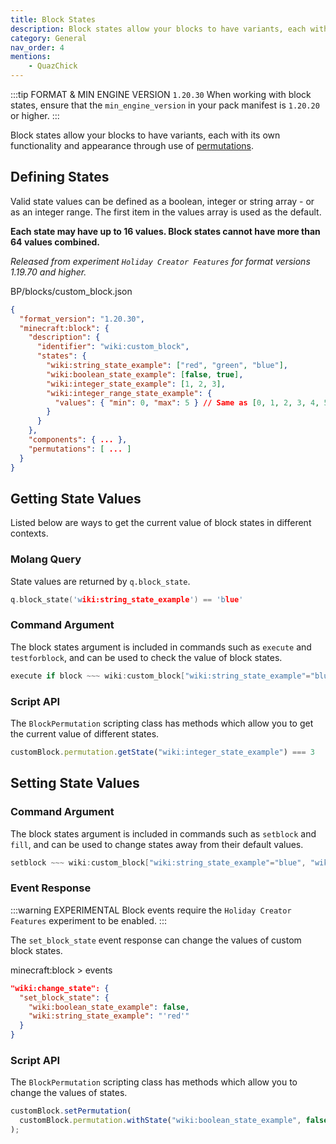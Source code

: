 ```yaml
---
title: Block States
description: Block states allow your blocks to have variants, each with its own functionality and appearance through use of permutations.
category: General
nav_order: 4
mentions:
    - QuazChick
---
```


:::tip FORMAT & MIN ENGINE VERSION `1.20.30`
When working with block states, ensure that the `min_engine_version` in your pack manifest is `1.20.20` or higher.
:::

Block states allow your blocks to have variants, each with its own functionality and appearance through use of [permutations](/blocks/block-permutations).

## Defining States

Valid state values can be defined as a boolean, integer or string array - or as an integer range. The first item in the values array is used as the default.

**Each state may have up to 16 values. Block states cannot have more than 64 values combined.**

_Released from experiment `Holiday Creator Features` for format versions 1.19.70 and higher._

<CodeHeader>BP/blocks/custom_block.json</CodeHeader>

```json
{
  "format_version": "1.20.30",
  "minecraft:block": {
    "description": {
      "identifier": "wiki:custom_block",
      "states": {
        "wiki:string_state_example": ["red", "green", "blue"],
        "wiki:boolean_state_example": [false, true],
        "wiki:integer_state_example": [1, 2, 3],
        "wiki:integer_range_state_example": {
          "values": { "min": 0, "max": 5 } // Same as [0, 1, 2, 3, 4, 5]
        }
      }
    },
    "components": { ... },
    "permutations": [ ... ]
  }
}
```

## Getting State Values

Listed below are ways to get the current value of block states in different contexts.

### Molang Query

State values are returned by `q.block_state`.

```c
q.block_state('wiki:string_state_example') == 'blue'
```

### Command Argument

The block states argument is included in commands such as `execute` and `testforblock`, and can be used to check the value of block states.

```c
execute if block ~~~ wiki:custom_block["wiki:string_state_example"="blue", "wiki:integer_state_example"=4] run kill
```

### Script API

The `BlockPermutation` scripting class has methods which allow you to get the current value of different states.

```js
customBlock.permutation.getState("wiki:integer_state_example") === 3
```

## Setting State Values

### Command Argument

The block states argument is included in commands such as `setblock` and `fill`, and can be used to change states away from their default values.

```c
setblock ~~~ wiki:custom_block["wiki:string_state_example"="blue", "wiki:integer_state_example"=4]
```

### Event Response

:::warning EXPERIMENTAL
Block events require the `Holiday Creator Features` experiment to be enabled.
:::

The `set_block_state` event response can change the values of custom block states.

<CodeHeader>minecraft:block > events</CodeHeader>

```json
"wiki:change_state": {
  "set_block_state": {
    "wiki:boolean_state_example": false,
    "wiki:string_state_example": "'red'"
  }
}
```

### Script API

The `BlockPermutation` scripting class has methods which allow you to change the values of states.

```js
customBlock.setPermutation(
  customBlock.permutation.withState("wiki:boolean_state_example", false)
);
```

